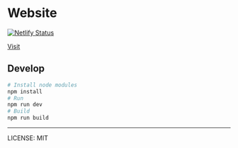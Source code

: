 # Website

[![Netlify Status](https://api.netlify.com/api/v1/badges/44152a20-9a2b-43eb-9cad-6032c333595c/deploy-status)](https://app.netlify.com/sites/prateekkumar/deploys)

[Visit](https://prateekkumar.in)

## Develop

```sh
# Install node modules
npm install
# Run
npm run dev
# Build
npm run build
```

---

LICENSE: MIT
